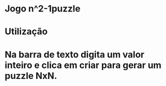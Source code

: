 # Jogo n^2-1puzzle
# Utilização
# Na barra de texto digita um valor inteiro e clica em criar para gerar um puzzle NxN.
